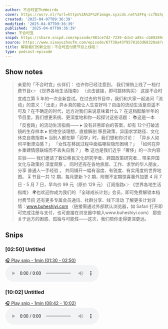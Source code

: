 ```yaml
---
author: 不合时宜TheWeirdo
cover: https://wsrv.nl/?url=https%3A%2F%2Fimage.xyzcdn.net%2FFq-ccfNzhgTqQNzlG-1qA_jOow7l.png&w=200&h=200
created: '2025-04-07T09:36:39'
modified: '2025-04-07T09:36:39'
published: '2025-04-07T09:36:39'
show: 不合时宜
snipd: https://share.snipd.com/episode/981ce7d2-7239-4cb3-a85c-cb8928942df2
source: https://www.xiaoyuzhoufm.com/episode/67f38a43f9578163d68320a8?utm_source=rss
title: 解锁我们的新企划：不合时宜付费节目上线啦！
type: podcast-episode
---
```



## Show notes
> 亲爱的「不合时宜」伙伴们：
> 也许你已经注意到， 我们悄悄上线了一档付费节目👉   《世界各地生活指南》   （点击链接，即可跳转购买）
> 这是不合时宜成立第 5 年的一次全新尝试。在过去的节目中，我们和大家一起追问「流动」的意义：「出走」异乡真的能让人生变好吗？自由的流动生活是否遥不可及？在不确定的时代，远方对我们来说意味着什么？
> 在这档酝酿半年的节目里，我们想更系统、更深度地和你一起探讨这些话题：
> 📚这是一本「反套路」的流动生活指南——   ▸ 没有非黑即白的答案，却有 12个打破滤镜的生存样本  ▸ 拒绝空谈理想，直接解剖 移民政策、异国求学路径、文化休克自救指南  ▸ 当别人都在聊「润学」时，我们想和你讨论： 「异乡人如何平衡漂泊感？」 「女性在移民过程中面临哪些隐形困境？」 「如何在异乡重建情感联结而不丢失自我？」
> 📚 这也是我们近乎「奢侈」的一次内容实验——   我们邀请了数位移民文化研究学者、跨国政策研究者... 带来异国文化与政策的 深度观察 。 同时还有在各地旅居、工作、求学的华人朋友，分享 普通人一手经验 。 共同铺开一幅有温度、有锐度、有实用度的世界地图。
> ⏳ 节目一共 12 期，每月更新 1-2 期，附赠不定期惊喜番外加更  4 月 7 日 - 5 月 7 日，早鸟价 99 元（原价 129 元）  订阅指路👉 《世界各地生活指南》   🌍也欢迎你成为我们的 「全球成长计划」会员，即可免费解锁本档付费节目  还有更多专属会员通讯、社群分享、线下活动 了解更多计划详情：www.buheshiyi.com （链接需通过外部默认浏览器，如 Safari 打开即可完成注册与支付，也可直接在浏览器中输入www.buheshiyi.com）   那些关于远方的困惑、孤独与可能性——这次，我们陪你走得更深更远。

## Snips
### [02:50] Untitled
[🎧 Play snip - 1min️ (01:30 - 02:50)](https://share.snipd.com/snip/4f2cab2d-4f74-440b-a8e9-b6401b1849e0)
<audio controls> <source src="https://dts-api.xiaoyuzhoufm.com/track/5e280fb8418a84a0461fd076/67f38a43f9578163d68320a8/media.xyzcdn.net/5e280fb8418a84a0461fd076/lsOejD83TMK8n2HQl1KASiu41-8T.m4a#t=01:30,02:50"> </audio>
### [10:02] Untitled
[🎧 Play snip - 1min️ (08:42 - 10:02)](https://share.snipd.com/snip/212b58d2-9d56-4852-9dfe-4668ad64f601)
<audio controls> <source src="https://dts-api.xiaoyuzhoufm.com/track/5e280fb8418a84a0461fd076/67f38a43f9578163d68320a8/media.xyzcdn.net/5e280fb8418a84a0461fd076/lsOejD83TMK8n2HQl1KASiu41-8T.m4a#t=08:42,10:02"> </audio>

